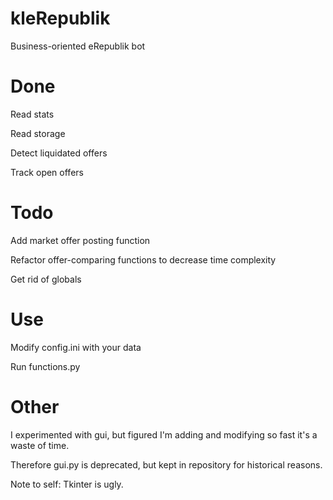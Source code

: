 # kleRepublik
Business-oriented eRepublik bot

# Done
Read stats

Read storage

Detect liquidated offers

Track open offers

# Todo
Add market offer posting function

Refactor offer-comparing functions to decrease time complexity

Get rid of globals

# Use
Modify config.ini with your data

Run functions.py

# Other
I experimented with gui, but figured I'm adding and modifying so fast it's a waste of time.

Therefore gui.py is deprecated, but kept in repository for historical reasons.

Note to self: Tkinter is ugly.
